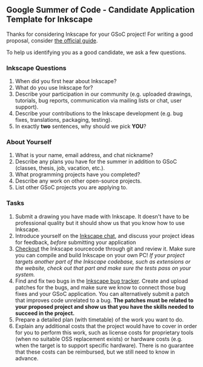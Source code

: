 ## Google Summer of Code - Candidate Application Template for Inkscape 

Thanks for considering Inkscape for your GSoC project! For writing
a good proposal, consider [the official guide](https://google.github.io/gsocguides/student/writing-a-proposal).

To help us identifying you as a good candidate, we ask a few questions.

### Inkscape Questions

1.  When did you first hear about Inkscape?
2.  What do you use Inkscape for?
3.  Describe your participation in our community (e.g. uploaded
    drawings, tutorials, bug reports, communication via mailing lists or
    chat, user support).
4.  Describe your contributions to the Inkscape development (e.g. bug
    fixes, translations, packaging, testing).
5.  In exactly **two** sentences, why should we pick **YOU**?

### About Yourself

1.  What is your name, email address, and chat nickname?
2.  Describe any plans you have for the summer in addition to GSoC
    (classes, thesis, job, vacation, etc.).
3.  What programming projects have you completed?
4.  Describe any work on other open-source projects.
5.  List other GSoC projects you are applying to.

### Tasks

1.  Submit a drawing you have made with Inkscape. It doesn\'t have to be
    professional quality but it should show us that you know how to use
    Inkscape.
2.  Introduce yourself on the [Inkscape
    chat](https://chat.inkscape.org), and discuss your project ideas for
    feedback, *before* submitting your application
3.  [Checkout](https://inkscape.org/develop/getting-started/) the
    Inkscape sourcecode through git and review it. Make sure you can
    compile and build Inkscape on your own PC!
    *If your project targets another part of the Inkscape codebase, such
    as extensions or the website, check out that part and make sure the
    tests pass on your system.*
4.  Find and fix two bugs in the [Inkscape bug
    tracker](https://gitlab.com/inkscape/inkscape/issues). Create and
    upload patches for the bugs, and make sure we know to connect those
    bug fixes and your GSoC application. You can alternatively submit a
    patch that improves code unrelated to a bug. **The patches must be
    related to your proposed project and show us that you have the skills
    needed to succeed in the project.**
5.  Prepare a detailed plan (with timetable) of the work you want to do.
6.  Explain any additional costs that the project would have to cover in
    order for you to perform this work, such as license costs for
    proprietary tools (when no suitable OSS replacement exists) or
    hardware costs (e.g. when the target is to support specific
    hardware). There is no guarantee that these costs can be reimbursed,
    but we still need to know in advance.
